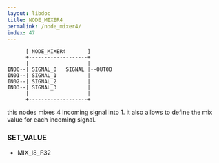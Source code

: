 ```yaml
---
layout: libdoc
title: NODE_MIXER4
permalink: /node_mixer4/
index: 47
---
```


          [ NODE_MIXER4       ]       
          +-------------------+       
          |                   |       
    IN00--| SIGNAL_0   SIGNAL |--OUT00
    IN01--| SIGNAL_1          |       
    IN02--| SIGNAL_2          |       
    IN03--| SIGNAL_3          |       
          |                   |       
          +-------------------+       

this nodes mixes 4 incoming signal into 1. it also allows to define the mix value for each incoming signal.

### SET_VALUE

- MIX_I8_F32


